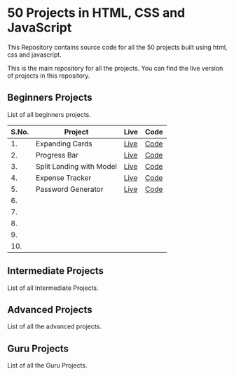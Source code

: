 # 50 Projects in HTML, CSS and JavaScript

This Repository contains source code for all the 50 projects built using html, css and javascript.

This is the main repository for all the projects. You can find the live version of projects in this repository.

## Beginners Projects

List of all beginners projects.

| S.No. | Project                  | Live                                            | Code                                                                                          |
| ----- | ------------------------ | ----------------------------------------------- | --------------------------------------------------------------------------------------------- |
| 1.    | Expanding Cards          | [Live](https://expandify.netlify.app/)          | [Code](https://github.com/vipul-vaishnav/50-Projects/tree/main/Expanding-Cards)               |
| 2.    | Progress Bar             | [Live](https://progressify.netlify.app/)        | [Code](https://github.com/vipul-vaishnav/50-Projects/tree/main/Progress-Steps)                |
| 3.    | Split Landing with Model | [Live](https://charizard-splitify.netlify.app/) | [Code](https://github.com/vipul-vaishnav/50-Projects/tree/main/Split-Landing-Page-With-Model) |
| 4.    | Expense Tracker          | [Live](https://sasta-sbi.netlify.app/)          | [Code](https://github.com/vipul-vaishnav/50-Projects/tree/main/Expense-Tracker)               |
| 5.    | Password Generator       | [Live](https://clippy-password.netlify.app/)    | [Code](https://github.com/vipul-vaishnav/tree/main/Copy-Clipboard)                            |
| 6.    |                          |                                                 |                                                                                               |
| 7.    |                          |                                                 |                                                                                               |
| 8.    |                          |                                                 |                                                                                               |
| 9.    |                          |                                                 |                                                                                               |
| 10.   |                          |                                                 |                                                                                               |

## Intermediate Projects

List of all Intermediate Projects.

## Advanced Projects

List of all the advanced projects.

## Guru Projects

List of all the Guru Projects.
